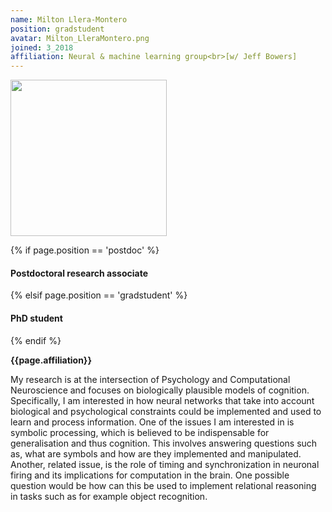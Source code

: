 ```yaml
---
name: Milton Llera-Montero
position: gradstudent
avatar: Milton_LleraMontero.png
joined: 3_2018
affiliation: Neural & machine learning group<br>[w/ Jeff Bowers]
---
```


<img width="250" src="{{site.baseurl}}/images/people/{{page.avatar}}" data-action="zoom">

 {% if page.position == 'postdoc' %}
<h4>Postdoctoral research associate</h4>
 {% elsif page.position == 'gradstudent' %}
<h4>PhD student</h4>
 {% endif %}

<b>{{page.affiliation}}</b>

My research is at the intersection of Psychology and Computational Neuroscience and focuses on biologically plausible models of cognition.  Specifically, I am interested in how neural networks that take into account biological and psychological constraints could be implemented and used to learn and process information. One of the issues I am interested in is symbolic processing, which is believed to be indispensable for generalisation and thus cognition. This involves answering questions such as, what are symbols and how are they implemented and manipulated. Another, related issue, is the role of timing and synchronization in neuronal firing and its implications for computation in the brain. One possible question would be how can this be used to implement relational reasoning in tasks such as for example object recognition.